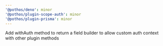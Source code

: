 ```yaml
---
'@pothos/deno': minor
'@pothos/plugin-scope-auth': minor
'@pothos/plugin-prisma': minor
---
```


Add withAuth method to return a field builder to allow custom auth context with other plugin methods
